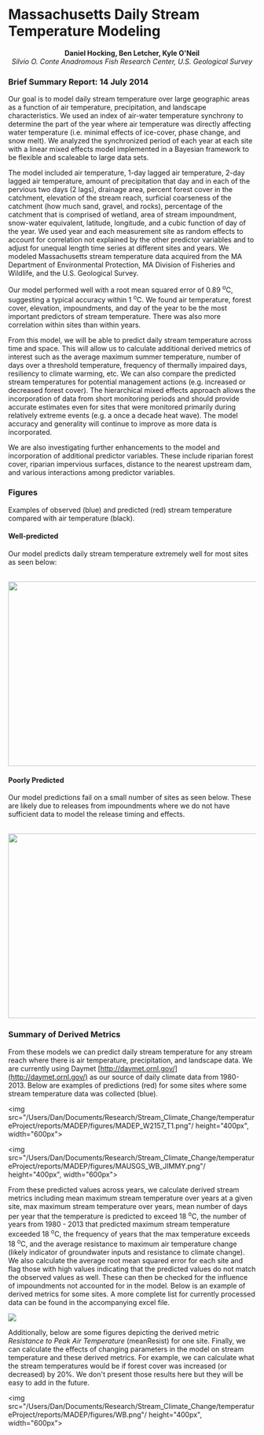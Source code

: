 Massachusetts Daily Stream Temperature Modeling
===================

<center><strong>Daniel Hocking, Ben Letcher, Kyle O'Neil</strong></center>

<center><i>Silvio O. Conte Anadromous Fish Research Center, U.S. Geological Survey</i></center>

### Brief Summary Report: 14 July 2014

Our goal is to model daily stream temperature over large geographic areas as a function of air temperature, precipitation, and landscape characteristics. We used an index of air-water temperature synchrony to determine the part of the year where air temperature was directly affecting water temperature (i.e. minimal effects of ice-cover, phase change, and snow melt). We analyzed the synchronized period of each year at each site with a linear mixed effects model implemented in a Bayesian framework to be flexible and scaleable to large data sets. 

The model included air temperature, 1-day lagged air temperature, 2-day lagged air temperature, amount of precipitation that day and in each of the pervious two days (2 lags), drainage area, percent forest cover in the catchment, elevation of the stream reach, surficial coarseness of the catchment (how much sand, gravel, and rocks), percentage of the catchment that is comprised of wetland, area of stream impoundment, snow-water equivalent, latitude, longitude, and a cubic function of day of the year. We used year and each measurement site as random effects to account for correlation not explained by the other predictor variables and to adjust for unequal length time series at different sites and years. We modeled Massachusetts stream temperature data acquired from the MA Department of Environmental Protection, MA Division of Fisheries and Wildlife, and the U.S. Geological Survey.

Our model performed well with a root mean squared error of 0.89 <sup>o</sup>C, suggesting a typical accuracy within 1 <sup>o</sup>C. We found air temperature, forest cover, elevation, impoundments, and day of the year to be the most important predictors of stream temperature. There was also more correlation within sites than within years.

From this model, we will be able to predict daily stream temperature across time and space. This will allow us to calculate additional derived metrics of interest such as the average maximum summer temperature, number of days over a threshold temperature, frequency of thermally impaired days, resiliency to climate warming, etc. We can also compare the predicted stream temperatures for potential management actions (e.g. increased or decreased forest cover). The hierarchical mixed effects approach allows the incorporation of data from short monitoring periods and should provide accurate estimates even for sites that were monitored primarily during relatively extreme events (e.g. a once a decade heat wave). The model accuracy and generality will continue to improve as more data is incorporated. 

We are also investigating further enhancements to the model and incorporation of additional predictor variables. These include riparian forest cover, riparian impervious surfaces, distance to the nearest upstream dam, and various interactions among predictor variables.

### Figures

Examples of observed (blue) and predicted (red) stream temperature compared with air temperature (black).

#### Well-predicted

Our model predicts daily stream temperature extremely well for most sites as seen below:

<br>
<img src="/Users/Dan/Documents/Research/Stream_Climate_Change/temperatureProject/reports/MADEP/figures/MADEP_W0568_T1.png" height="375px" width="600px" />

#### Poorly Predicted

Our model predictions fail on a small number of sites as seen below. These are likely due to releases from impoundments where we do not have sufficient data to model the release timing and effects.

<br>
<img src="/Users/Dan/Documents/Research/Stream_Climate_Change/temperatureProject/reports/MADEP/figures/MADEP_W0454_T1.png" height="375px" width="600px" />

### Summary of Derived Metrics

From these models we can predict daily stream temperature for any stream reach where there is air temperature, precipitation, and landscape data. We are currently using Daymet [http://daymet.ornl.gov/](http://daymet.ornl.gov/) as our source of daily climate data from 1980-2013. Below are examples of predictions (red) for some sites where some stream temperature data was collected (blue).

<img src="/Users/Dan/Documents/Research/Stream_Climate_Change/temperatureProject/reports/MADEP/figures/MADEP_W2157_T1.png"/ height="400px", width="600px">

<img src="/Users/Dan/Documents/Research/Stream_Climate_Change/temperatureProject/reports/MADEP/figures/MAUSGS_WB_JIMMY.png"/ height="400px", width="600px">


From these predicted values across years, we calculate derived stream metrics including mean maximum stream temperature over years at a given site, max maximum stream temperature over years, mean number of days per year that the temperature is predicted to exceed 18 <sup>o</sup>C, the number of years from 1980 - 2013 that predicted maximum stream temperature exceeded 18 <sup>o</sup>C, the frequency of years that the max temperature exceeds 18 <sup>o</sup>C, and the average resistance to maximum air temperature change (likely indicator of groundwater inputs and resistance to climate change). We also calculate the average root mean squared error for each site and flag those with high values indicating that the predicted values do not match the observed values as well. These can then be checked for the influence of impoundments not accounted for in the model. Below is an example of derived metrics for some sites. A more complete list for currently processed data can be found in the accompanying excel file.

<img src="/Users/Dan/Documents/Research/Stream_Climate_Change/temperatureProject/reports/MADEP/figures/Table_Head.png"/>

Additionally, below are some figures depicting the derived metric *Resistance to Peak Air Temperature* (meanResist) for one site. Finally, we can calculate the effects of changing parameters in the model on stream temperature and these derived metrics. For example, we can calculate what the stream temperatures would be if forest cover was increased (or decreased) by 20%. We don't present those results here but they will be easy to add in the future.

<img src="/Users/Dan/Documents/Research/Stream_Climate_Change/temperatureProject/reports/MADEP/figures/WB.png"/ height="400px", width="600px">
